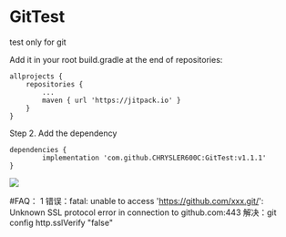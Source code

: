 # GitTest
test only for git

 Add it in your root build.gradle at the end of repositories:

	allprojects {
		repositories {
			...
			maven { url 'https://jitpack.io' }
		}
	}
Step 2. Add the dependency

	dependencies {
    	    implementation 'com.github.CHRYSLER600C:GitTest:v1.1.1'
	}
 
 [![](https://jitpack.io/v/CHRYSLER600C/GitTest.svg)](https://jitpack.io/#CHRYSLER600C/GitTest)


#FAQ：
1 错误：fatal: unable to access 'https://github.com/xxx.git/': Unknown SSL protocol error in connection to github.com:443 
  解决：git config http.sslVerify "false"
